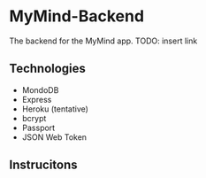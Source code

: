 # MyMind-Backend

The backend for the MyMind app. TODO: insert link

## Technologies

- MondoDB
- Express
- Heroku (tentative)
- bcrypt
- Passport
- JSON Web Token

## Instrucitons

